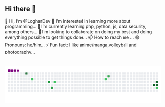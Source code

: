 ## Hi there 👋
👋 Hi, I’m @LoghanDev
👀 I’m interested in learning more about programming...
🌱 I’m currently learning php, python, js, data security, among others...
💞️ I’m looking to collaborate on doing my best and doing everything possible to get things done...
📫 How to reach me ...
😄 Pronouns: he/him...
⚡ Fun fact: I like anime/manga,volleyball and photography...
# ![snake gif](https://github.com/LoghanDev/LoghanDev/blob/output/github-contribution-grid-snake.gif)

<!--
**LoghanDev/LoghanDev** is a ✨ _special_ ✨ repository because its `README.md` (this file) appears on your GitHub profile.

Here are some ideas to get you started:

- 🔭 I’m currently working on ...
- 🌱 I’m currently learning ...
- 👯 I’m looking to collaborate on ...
- 🤔 I’m looking for help with ...
- 💬 Ask me about ...
- 📫 How to reach me: ...
- 😄 Pronouns: ...
- ⚡ Fun fact: ...
-->
